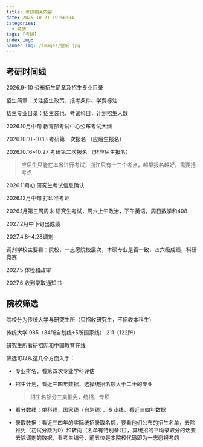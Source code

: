 ```yaml
---
title: 考研相关内容
date: 2025-10-21 19:56:04
categories:
  - 考研
tags: [考研]
index_img:
banner_img: /images/壁纸.jpg
---
```


## 考研时间线

2026.9~10 公布招生简章及招生专业目录

招生简章：关注招生政策、报考条件、学费标注

招生专业目录：招生装也，考试科目，计划招生人数

2026.10月中旬 教育部考试中心公布考试大纲

2026.10.10~10.13 考研第一次报名 （应届生报名）

2026.10.16~10.27 考研第二次报名 （非应届生报名）

> 应届生只能在本省进行考试，浙江只有十三个考点，越早报名越好，需要抢考点

2026.11月初 研究生考试信息确认

2026.12月中旬 打印准考证

2026.1月第三周周末 研究生考试，周六上午政治，下午英语，周日数学和408

2027.2月中下旬出成绩

2027.4.8~4.28调剂

调剂学校主要看：院校，一志愿院校层次，本硕专业是否一致，四六级成绩，科研竞赛

2027.5 体检和政审

2027.6 收到录取通知书

## 院校筛选

院校分为传统大学与研究生所（只招收研究生，不招收本科生）

传统大学 985（34所自划线+5所国家线） 211（122所）

研究生所看研招网和中国教育在线

筛选可以从这几个方面入手：

- 专业排名，看第四次专业学科评估

- 招生计划，看近三四年数据，选择统招名额大于二十的专业

    > 招生名额分三类推免，统招，专项

- 看分数线：单科线，国家线（自划线），专业线，看近三四年数据
- 录取数据：看近三四年的实际统招录取名额，要看他们公布的招生名单，去除推免（初试分数为0）和转向（名单有特别备注），算统招的平均录取分的话要去除调剂的数据，看考生编号，前五位是本院校代码即为一志愿报考的